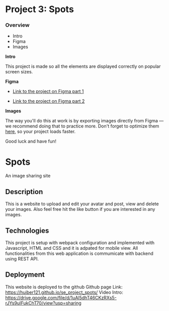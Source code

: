 # Project 3: Spots

### Overview  

* Intro  
* Figma  
* Images  
  
**Intro**
  
This project is made so all the elements are displayed correctly on popular screen sizes. 
  
**Figma**  
  
* [Link to the project on Figma part 1](https://www.figma.com/file/BBNm2bC3lj8QQMHlnqRsga/Sprint-3-Project-%E2%80%94-Spots?type=design&node-id=2%3A60&mode=design&t=afgNFybdorZO6cQo-1)

* [Link to the project on Figma part 2](https://www.figma.com/design/mXGZ6wZ4QPKx5KjpHX9QCV/Sprint-9-Project%3A-Spots?node-id=2601-356&t=QGuJF5mlnIc90ITc-0)
  
**Images**  
  
The way you'll do this at work is by exporting images directly from Figma — we recommend doing that to practice more. Don't forget to optimize them [here](https://tinypng.com/), so your project loads faster. 
  
Good luck and have fun!

# Spots

An image sharing site

## Description

This is a website to upload and edit your avatar and post, view and delete your images. Also feel free hit the like button if you are interested in any images.

## Technologies
This project is setup with webpack configuration and implemented with Javascript, HTML and CSS and it is adpated for mobile view. All functionalities from this web application is commumicate with backend using REST API.

## Deployment

This website is deployed to the github
Github page Link: https://huiber121.github.io/se_project_spots/
Video Intro: https://drive.google.com/file/d/1uAl5dhT46CKzRXs5-rJYs9uIFukChT70/view?usp=sharing